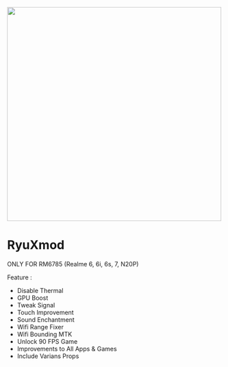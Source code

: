 <img src="https://telegra.ph/file/af85bf66600608deae803.jpg" width="500">


# RyuXmod
ONLY FOR RM6785 
(Realme 6, 6i, 6s, 7, N20P)

Feature :

  - Disable Thermal
  - GPU Boost
  - Tweak Signal
  - Touch Improvement
  - Sound Enchantment
  - Wifi Range Fixer
  - Wifi Bounding MTK
  - Unlock 90 FPS Game
  - Improvements to All Apps & Games
  - Include Varians Props
